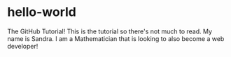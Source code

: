 # hello-world
The GitHub Tutorial!
This is the tutorial so there's not much to read. 
My name is Sandra. I am a Mathematician that is looking to also become a web developer!
